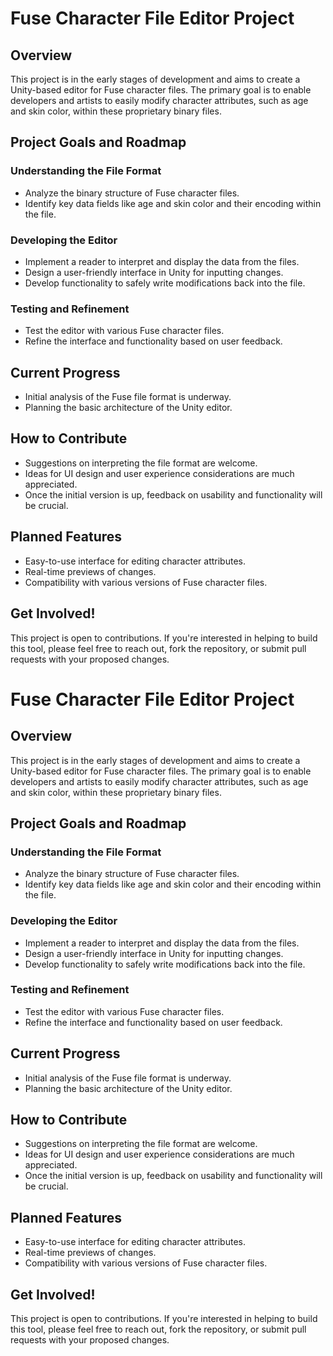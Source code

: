 # Fuse Character File Editor Project

## Overview

This project is in the early stages of development and aims to create a Unity-based editor for Fuse character files. The primary goal is to enable developers and artists to easily modify character attributes, such as age and skin color, within these proprietary binary files.

## Project Goals and Roadmap

### Understanding the File Format
- Analyze the binary structure of Fuse character files.
- Identify key data fields like age and skin color and their encoding within the file.

### Developing the Editor
- Implement a reader to interpret and display the data from the files.
- Design a user-friendly interface in Unity for inputting changes.
- Develop functionality to safely write modifications back into the file.

### Testing and Refinement
- Test the editor with various Fuse character files.
- Refine the interface and functionality based on user feedback.

## Current Progress
- Initial analysis of the Fuse file format is underway.
- Planning the basic architecture of the Unity editor.

## How to Contribute
- Suggestions on interpreting the file format are welcome.
- Ideas for UI design and user experience considerations are much appreciated.
- Once the initial version is up, feedback on usability and functionality will be crucial.

## Planned Features
- Easy-to-use interface for editing character attributes.
- Real-time previews of changes.
- Compatibility with various versions of Fuse character files.

## Get Involved!
This project is open to contributions. If you're interested in helping to build this tool, please feel free to reach out, fork the repository, or submit pull requests with your proposed changes.
# Fuse Character File Editor Project

## Overview

This project is in the early stages of development and aims to create a Unity-based editor for Fuse character files. The primary goal is to enable developers and artists to easily modify character attributes, such as age and skin color, within these proprietary binary files.

## Project Goals and Roadmap

### Understanding the File Format
- Analyze the binary structure of Fuse character files.
- Identify key data fields like age and skin color and their encoding within the file.

### Developing the Editor
- Implement a reader to interpret and display the data from the files.
- Design a user-friendly interface in Unity for inputting changes.
- Develop functionality to safely write modifications back into the file.

### Testing and Refinement
- Test the editor with various Fuse character files.
- Refine the interface and functionality based on user feedback.

## Current Progress
- Initial analysis of the Fuse file format is underway.
- Planning the basic architecture of the Unity editor.

## How to Contribute
- Suggestions on interpreting the file format are welcome.
- Ideas for UI design and user experience considerations are much appreciated.
- Once the initial version is up, feedback on usability and functionality will be crucial.

## Planned Features
- Easy-to-use interface for editing character attributes.
- Real-time previews of changes.
- Compatibility with various versions of Fuse character files.

## Get Involved!
This project is open to contributions. If you're interested in helping to build this tool, please feel free to reach out, fork the repository, or submit pull requests with your proposed changes.
